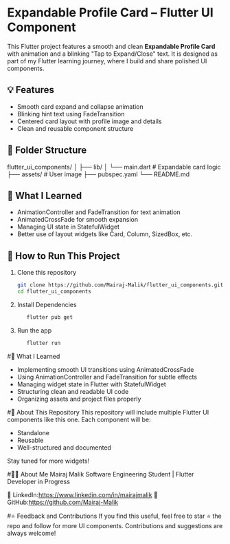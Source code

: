 # Expandable Profile Card – Flutter UI Component

This Flutter project features a smooth and clean **Expandable Profile Card** with animation and a blinking "Tap to Expand/Close" text. It is designed as part of my Flutter learning journey, where I build and share polished UI components.

## 💡 Features
- Smooth card expand and collapse animation
- Blinking hint text using FadeTransition
- Centered card layout with profile image and details
- Clean and reusable component structure

## 📁 Folder Structure
flutter_ui_components/
│
├── lib/
│ └── main.dart # Expandable card logic
├── assets/ # User image
├── pubspec.yaml
└── README.md

## 🧠 What I Learned
- AnimationController and FadeTransition for text animation
- AnimatedCrossFade for smooth expansion
- Managing UI state in StatefulWidget
- Better use of layout widgets like Card, Column, SizedBox, etc.

## 🚀 How to Run This Project
1. Clone this repository
   ```bash
   git clone https://github.com/Mairaj-Malik/flutter_ui_components.git
   cd flutter_ui_components
2. Install Dependencies
   ```bash
      flutter pub get
3. Run the app
   ```bash
      flutter run

#🧠 What I Learned
- Implementing smooth UI transitions using AnimatedCrossFade
- Using AnimationController and FadeTransition for subtle effects
- Managing widget state in Flutter with StatefulWidget
- Structuring clean and readable UI code
- Organizing assets and project files properly

#📌 About This Repository
This repository will include multiple Flutter UI components like this one. Each component will be:
- Standalone
- Reusable
- Well-structured and documented

Stay tuned for more widgets!

#🙋‍♂️ About Me
Mairaj Malik
Software Engineering Student | Flutter Developer in Progress

🔗 LinkedIn:https://www.linkedin.com/in/mairajmalik
📂 GitHub:https://github.com/Mairaj-Malik

#⭐️ Feedback and Contributions
If you find this useful, feel free to star ⭐ the repo and follow for more UI components. Contributions and suggestions are always welcome!

